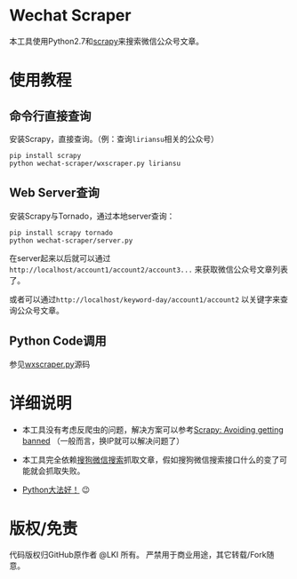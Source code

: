 # Wechat Scraper

本工具使用Python2.7和[scrapy][scrapy]来搜索微信公众号文章。

# 使用教程

## 命令行直接查询

安装Scrapy，直接查询。（例：查询`liriansu`相关的公众号）

```
pip install scrapy
python wechat-scraper/wxscraper.py liriansu
```

## Web Server查询

安装Scrapy与Tornado，通过本地server查询：

```
pip install scrapy tornado
python wechat-scraper/server.py
```

在server起来以后就可以通过`http://localhost/account1/account2/account3...`
来获取微信公众号文章列表了。

或者可以通过`http://localhost/keyword-day/account1/account2`
以关键字来查询公众号文章。

## Python Code调用

参见[wxscraper.py][scraper-py]源码

# 详细说明

* 本工具没有考虑反爬虫的问题，解决方案可以参考[Scrapy: Avoiding getting banned][anti]
（一般而言，换IP就可以解决问题了）

* 本工具完全依赖[搜狗微信搜索][sogou]抓取文章，假如搜狗微信搜索接口什么的变了可能就会抓取失败。

* [Python大法好！][dive-into-python] :wink:

# 版权/免责

代码版权归GitHub原作者 @LKI 所有。
严禁用于商业用途，其它转载/Fork随意。

[scrapy]: https://github.com/scrapy/scrapy
[scraper-py]: /weixinscraper/wxscraper.py
[anti]: http://doc.scrapy.org/en/latest/topics/practices.html#avoiding-getting-banned
[sogou]:  http://weixin.sogou.com/
[dive-into-python]: http://www.diveintopython.net/
